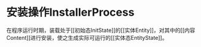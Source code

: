 # 安装操作InstallerProcess


在程序运行时期，装载处于[[初始态InitState]]的[[实体Entity]]，对其中的[[内容Content]]进行安装，使之生成实际可运行的[[实体态EntityState]]。